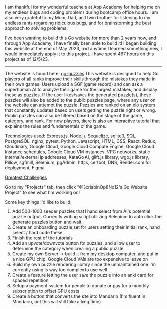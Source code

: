 I am thankful for my wonderful teachers at App Academy for helping me on my endless bugs and coding problems during bootcamp office hours. I am also very grateful to my Mom, Dad, and twin brother for listening to my endless rants regarding ridiculous bugs, and for brainstorming the best approach to solving problems.

I've been wanting to build this Go website for more than 2 years now, and through App Academy, I have finally been able to build it! I began building this website at the end of May 2023, and anytime I learned something new, I would immediately apply it to this project.  I have spent 467 hours on this project as of 12/5/23.

***************************************************************************************************************************************

The website is found here: [go-puzzles](https:go-puzzles.com) This website is designed to help Go players of all ranks improve their skills through the mistakes they made in their own games.  Users upload a SGF (game record) and can ask a superhuman AI to analyze their game for the largest mistakes, and display these as puzzles.  If the user likes/saves the generated puzzle(s), these puzzles will also be added to the public puzzles page, where any user on the website can attempt the puzzle.  Puzzles are ranked on an elo system that constantly updates based on users getting the puzzle right or wrong. Public puzzles can also be filtered based on the stage of the game, category, and rank. For new players, there is also an interactive tutorial that explains the rules and fundamentals of the game.

Technologies used: Express.js, Node.js, Sequelize, sqlite3, SQL, PostgreSQL, nginx, pytest, Python, Javascript, HTML, CSS, React, Redux, Cloudinary, Google Cloud, Google Cloud Compute Engine, Google Cloud Instance schedules, Google Cloud VM instances, VPC networks, static internal/external ip addresses, KataGo AI, glift.js library, wgo.js library, Pillow, sgfmill, Selenium, pgAdmin, https, certbot, DNS, Render.com for deployment, Figma

[Greatest Challenges](wiki_folder/challenges.md)

Go to my "Projects" tab, then click "@ScriabinOp8No12's Go Website Project" to see what I'm working on!

Some key things I'd like to build:

1. Add 500-1000 seeder puzzles that I hand select from AI's potential puzzle output.  Currently writing script utilizing Selenium to auto click the generate puzzles button and wait.
2. Create an onboarding puzzle set for users setting their initial rank, hand select / hard code these
3. Finish the rest of the tutorials
4. Add an upvote/downvote button for puzzles, and allow user to determine the category when creating a public puzzle
5. Create my own Server -> build it from my desktop computer, and put in a nice GPU chip.  Google Cloud VMs are too expensive to leave on
6. Build my own puzzle rendering library since the unmaintained one I'm currently using is way too complex to use well
7. Create a feature letting the user save the puzzle into an anki card for spaced repetition
8. Setup a payment system for people to donate or pay for a monthly subscription to offset GPU costs
9. Create a button that converts the site into Mandarin (I'm fluent in Mandarin, but this will still take a long time)
